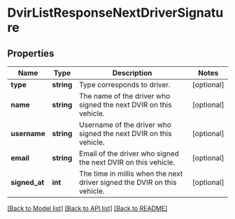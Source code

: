 # DvirListResponseNextDriverSignature

## Properties
Name | Type | Description | Notes
------------ | ------------- | ------------- | -------------
**type** | **string** | Type corresponds to driver. | [optional] 
**name** | **string** | The name of the driver who signed the next DVIR on this vehicle. | [optional] 
**username** | **string** | Username of the  driver who signed the next DVIR on this vehicle. | [optional] 
**email** | **string** | Email of the  driver who signed the next DVIR on this vehicle. | [optional] 
**signed_at** | **int** | The time in millis when the next driver signed the DVIR on this vehicle. | [optional] 

[[Back to Model list]](../README.md#documentation-for-models) [[Back to API list]](../README.md#documentation-for-api-endpoints) [[Back to README]](../README.md)


